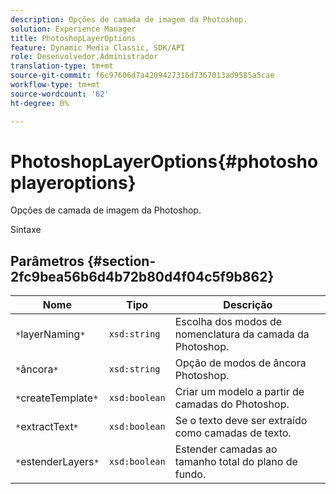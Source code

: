 ```yaml
---
description: Opções de camada de imagem da Photoshop.
solution: Experience Manager
title: PhotoshopLayerOptions
feature: Dynamic Media Classic, SDK/API
role: Desenvolvedor,Administrador
translation-type: tm+mt
source-git-commit: f6c97606d7a4209427316d7367013ad9585a5cae
workflow-type: tm+mt
source-wordcount: '62'
ht-degree: 0%

---
```



# PhotoshopLayerOptions{#photoshoplayeroptions}

Opções de camada de imagem da Photoshop.

Sintaxe

## Parâmetros {#section-2fc9bea56b6d4b72b80d4f04c5f9b862}

| Nome | Tipo | Descrição |
|---|---|---|
| `*`layerNaming`*` | `xsd:string` | Escolha dos modos de nomenclatura da camada da Photoshop. |
| `*`âncora`*` | `xsd:string` | Opção de modos de âncora Photoshop. |
| `*`createTemplate`*` | `xsd:boolean` | Criar um modelo a partir de camadas do Photoshop. |
| `*`extractText`*` | `xsd:boolean` | Se o texto deve ser extraído como camadas de texto. |
| `*`estenderLayers`*` | `xsd:boolean` | Estender camadas ao tamanho total do plano de fundo. |

